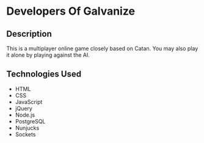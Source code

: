 # Developers Of Galvanize

## Description

This is a multiplayer online game closely based on Catan.  You may also play it alone by playing against the AI.

## Technologies Used

- HTML
- CSS
- JavaScript
- jQuery
- Node.js
- PostgreSQL
- Nunjucks
- Sockets
